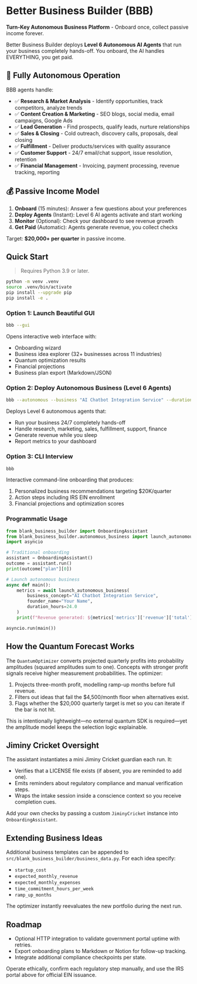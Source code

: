 # Better Business Builder (BBB)

**Turn-Key Autonomous Business Platform** - Onboard once, collect passive income forever.

Better Business Builder deploys **Level 6 Autonomous AI Agents** that run your business completely hands-off. You onboard, the AI handles EVERYTHING, you get paid.

## 🤖 Fully Autonomous Operation

BBB agents handle:

- ✅ **Research & Market Analysis** - Identify opportunities, track competitors, analyze trends
- ✅ **Content Creation & Marketing** - SEO blogs, social media, email campaigns, Google Ads
- ✅ **Lead Generation** - Find prospects, qualify leads, nurture relationships
- ✅ **Sales & Closing** - Cold outreach, discovery calls, proposals, deal closing
- ✅ **Fulfillment** - Deliver products/services with quality assurance
- ✅ **Customer Support** - 24/7 email/chat support, issue resolution, retention
- ✅ **Financial Management** - Invoicing, payment processing, revenue tracking, reporting

## 💰 Passive Income Model

1. **Onboard** (15 minutes): Answer a few questions about your preferences
2. **Deploy Agents** (Instant): Level 6 AI agents activate and start working
3. **Monitor** (Optional): Check your dashboard to see revenue growth
4. **Get Paid** (Automatic): Agents generate revenue, you collect checks

Target: **$20,000+ per quarter** in passive income.

## Quick Start

> Requires Python 3.9 or later.

```bash
python -m venv .venv
source .venv/bin/activate
pip install --upgrade pip
pip install -e .
```

### Option 1: Launch Beautiful GUI

```bash
bbb --gui
```

Opens interactive web interface with:
- Onboarding wizard
- Business idea explorer (32+ businesses across 11 industries)
- Quantum optimization results
- Financial projections
- Business plan export (Markdown/JSON)

### Option 2: Deploy Autonomous Business (Level 6 Agents)

```bash
bbb --autonomous --business "AI Chatbot Integration Service" --duration 24
```

Deploys Level 6 autonomous agents that:
- Run your business 24/7 completely hands-off
- Handle research, marketing, sales, fulfillment, support, finance
- Generate revenue while you sleep
- Report metrics to your dashboard

### Option 3: CLI Interview

```bash
bbb
```

Interactive command-line onboarding that produces:
1. Personalized business recommendations targeting $20K/quarter
2. Action steps including IRS EIN enrollment
3. Financial projections and optimization scores

### Programmatic Usage

```python
from blank_business_builder import OnboardingAssistant
from blank_business_builder.autonomous_business import launch_autonomous_business
import asyncio

# Traditional onboarding
assistant = OnboardingAssistant()
outcome = assistant.run()
print(outcome["plan"][0])

# Launch autonomous business
async def main():
    metrics = await launch_autonomous_business(
        business_concept="AI Chatbot Integration Service",
        founder_name="Your Name",
        duration_hours=24.0
    )
    print(f"Revenue generated: ${metrics['metrics']['revenue']['total']}")

asyncio.run(main())
```

## How the Quantum Forecast Works

The `QuantumOptimizer` converts projected quarterly profits into probability amplitudes (squared amplitudes sum to one). Concepts with stronger profit signals receive higher measurement probabilities. The optimizer:

1. Projects three-month profit, modelling ramp-up months before full revenue.
2. Filters out ideas that fail the $4,500/month floor when alternatives exist.
3. Flags whether the $20,000 quarterly target is met so you can iterate if the bar is not hit.

This is intentionally lightweight—no external quantum SDK is required—yet the amplitude model keeps the selection logic explainable.

## Jiminy Cricket Oversight

The assistant instantiates a mini Jiminy Cricket guardian each run. It:

- Verifies that a LICENSE file exists (if absent, you are reminded to add one).
- Emits reminders about regulatory compliance and manual verification steps.
- Wraps the intake session inside a conscience context so you receive completion cues.

Add your own checks by passing a custom `JiminyCricket` instance into `OnboardingAssistant`.

## Extending Business Ideas

Additional business templates can be appended to `src/blank_business_builder/business_data.py`. For each idea specify:

- `startup_cost`
- `expected_monthly_revenue`
- `expected_monthly_expenses`
- `time_commitment_hours_per_week`
- `ramp_up_months`

The optimizer instantly reevaluates the new portfolio during the next run.

## Roadmap

- Optional HTTP integration to validate government portal uptime with retries.
- Export onboarding plans to Markdown or Notion for follow-up tracking.
- Integrate additional compliance checkpoints per state.

Operate ethically, confirm each regulatory step manually, and use the IRS portal above for official EIN issuance.
